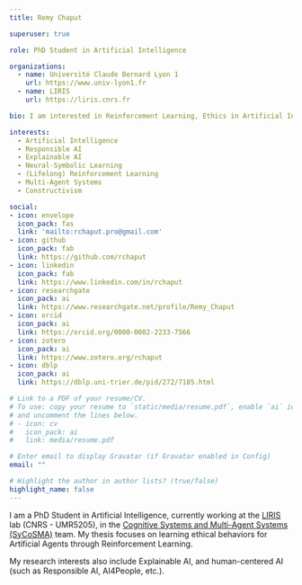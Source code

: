 ```yaml
---
title: Remy Chaput

superuser: true

role: PhD Student in Artificial Intelligence

organizations:
  - name: Université Claude Bernard Lyon 1
    url: https://www.univ-lyon1.fr
  - name: LIRIS
    url: https://liris.cnrs.fr

bio: I am interested in Reinforcement Learning, Ethics in Artificial Intelligence (Responsible AI) and Explainable AI.

interests:
  - Artificial Intelligence
  - Responsible AI
  - Explainable AI
  - Neural-Symbolic Learning
  - (Lifelong) Reinforcement Learning
  - Multi-Agent Systems
  - Constructivism

social:
- icon: envelope
  icon_pack: fas
  link: 'mailto:rchaput.pro@gmail.com'
- icon: github
  icon_pack: fab
  link: https://github.com/rchaput
- icon: linkedin
  icon_pack: fab
  link: https://www.linkedin.com/in/rchaput
- icon: researchgate
  icon_pack: ai
  link: https://www.researchgate.net/profile/Remy_Chaput
- icon: orcid
  icon_pack: ai
  link: https://orcid.org/0000-0002-2233-7566
- icon: zotero
  icon_pack: ai
  link: https://www.zotero.org/rchaput
- icon: dblp
  icon_pack: ai
  link: https://dblp.uni-trier.de/pid/272/7185.html

# Link to a PDF of your resume/CV.
# To use: copy your resume to `static/media/resume.pdf`, enable `ai` icons in `params.toml`, 
# and uncomment the lines below.
# - icon: cv
#   icon_pack: ai
#   link: media/resume.pdf

# Enter email to display Gravatar (if Gravatar enabled in Config)
email: ""

# Highlight the author in author lists? (true/false)
highlight_name: false
---
```


I am a PhD Student in Artificial Intelligence, currently working at the [LIRIS](https://liris.cnrs.fr/) lab
(CNRS - UMR5205), in the [Cognitive Systems and Multi-Agent Systems (SyCoSMA)](https://liris.cnrs.fr/equipe/sycosma) 
team. My thesis focuses on learning ethical behaviors for Artificial Agents through Reinforcement Learning.

My research interests also include Explainable AI, and human-centered AI (such as Responsible AI, AI4People, etc.).
